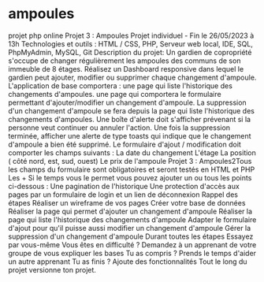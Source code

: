 # ampoules
projet php online
Projet 3 : Ampoules
Projet individuel - Fin le 26/05/2023 à 13h
Technologies et outils : HTML / CSS, PHP, Serveur web local, IDE, SQL,
PhpMyAdmin, MySQL, Git
Description du projet:
Un gardien de copropriété s'occupe de changer régulièrement les ampoules des
communs de son immeuble de 8 étages. Réalisez un Dashboard responsive dans
lequel le gardien peut ajouter, modifier ou supprimer chaque changement d'ampoule.
L'application de base comportera :
une page qui liste l'historique des changements d'ampoules.
une page qui comportera le formulaire permettant d'ajouter/modifier un
changement d'ampoule.
La suppression d'un changement d'ampoule se fera depuis la page qui liste
l'historique des changements d'ampoules. Une boîte d'alerte doit s'afficher prévenant
si la personne veut continuer ou annuler l'action. Une fois la suppression terminée,
afficher une alerte de type toasts qui indique que le changement d'ampoule a bien
été supprimé.
Le formulaire d'ajout / modification doit comporter les champs suivants :
La date du changement
L'étage
La position ( côté nord, est, sud, ouest)
Le prix de l'ampoule
Projet 3 : Ampoules2Tous les champs du formulaire sont obligatoires et seront testés en HTML et PHP
Les +
Si le temps vous le permet vous pouvez ajouter un ou tous les points ci-dessous :
Une pagination de l'historique
Une protection d'accès aux pages par un formulaire de login et un lien de
déconnexion
Rappel des étapes
Réaliser un wireframe de vos pages
Créer votre base de données
Réaliser la page qui permet d'ajouter un changement d'ampoule
Réaliser la page qui liste l'historique des changements d'ampoule
Adapter le formulaire d'ajout pour qu'il puisse aussi modifier un changement
d'ampoule
Gérer la suppression d'un changement d'ampoule
Durant toutes les étapes
Essayez par vous-même
Vous êtes en difficulté ? Demandez à un apprenant de votre groupe de vous
expliquer les bases
Tu as compris ? Prends le temps d'aider un autre apprenant
Tu as finis ? Ajoute des fonctionnalités
Tout le long du projet versionne ton projet.
